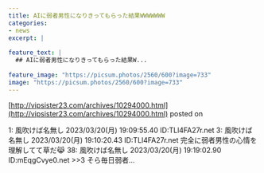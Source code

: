 ```yaml
---
title: AIに弱者男性になりきってもらった結果WWWWWWW
categories:
- news
excerpt: |
  
feature_text: |
  ## AIに弱者男性になりきってもらった結果W...
  
feature_image: "https://picsum.photos/2560/600?image=733"
image: "https://picsum.photos/2560/600?image=733"
---
```


[http://vipsister23.com/archives/10294000.html](http://vipsister23.com/archives/10294000.html)
posted on 

<!--more-->

1: 風吹けば名無し 2023/03/20(月) 19:09:55.40 ID:TLl4FA27r.net 3: 風吹けば名無し 2023/03/20(月) 19:10:20.43 ID:TLl4FA27r.net 完全に弱者男性の心情を理解してて草だ😹 38: 風吹けば名無し 2023/03/20(月) 19:19:02.90 ID:mEqgCvye0.net &gt;&gt;3 そら毎日弱者...
